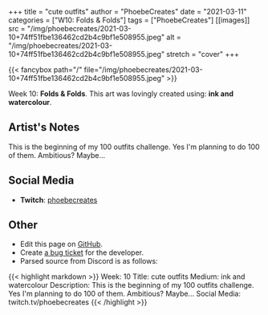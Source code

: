 +++
title =       "cute outfits"
author =      "PhoebeCreates"
date =        "2021-03-11"
categories =  ["W10: Folds & Folds"]
tags =        ["PhoebeCreates"]
[[images]]
                      src = "/img/phoebecreates/2021-03-10+74ff51fbe136462cd2b4c9bf1e508955.jpeg"
                      alt = "/img/phoebecreates/2021-03-10+74ff51fbe136462cd2b4c9bf1e508955.jpeg"
                      stretch = "cover"
+++


{{< fancybox path="/" file="/img/phoebecreates/2021-03-10+74ff51fbe136462cd2b4c9bf1e508955.jpeg" >}}


Week 10: **Folds & Folds**. This art was lovingly created using: **ink and watercolour**.

## Artist's Notes

This is the beginning of my 100 outfits challenge. Yes I'm planning to do 100 of them. Ambitious? Maybe...

## Social Media

- **Twitch**: [phoebecreates]()


## Other

- Edit this page on [GitHub](https://github.com/teaminkling/web-refresh/edit/main/blog/content/blog/phoebecreates-week-10-678c.md).
- Create [a bug ticket](https://github.com/teaminkling/web-refresh/issues/new?assignees=&labels=bug&template=problem-report.md&title=) for the developer.
- Parsed source from Discord is as follows:

{{< highlight markdown >}}
Week: 10 
Title: cute outfits 
Medium: ink and watercolour 
Description: This is the beginning of my 100 outfits challenge. Yes I'm planning to do 100 of them. Ambitious? Maybe... 
Social Media: twitch.tv/phoebecreates
{{< /highlight >}}